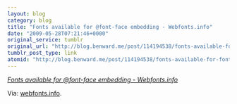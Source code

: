 ```yaml
---
layout: blog
category: blog
title: "Fonts available for @font-face embedding - Webfonts.info"
date: "2009-05-28T07:21:46+0000"
original_service: tumblr
original_url: "http://blog.benward.me/post/114194538/fonts-available-for-font-face-embedding"
tumblr_post_type: link
atomid: "http://blog.benward.me/post/114194538/fonts-available-for-font-face-embedding"
---
```

*[Fonts available for @font-face embedding - Webfonts.info](http://webfonts.info/wiki/index.php?title=Fonts_available_for_%40font-face_embedding)*


Via: [webfonts.info](http://webfonts.info/wiki/index.php?title=Fonts_available_for_%40font-face_embedding).